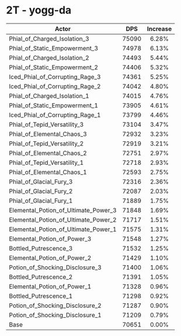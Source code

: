 # 2T - yogg-da
| Actor | DPS | Increase |
|---|:---:|:---:|
|Phial_of_Charged_Isolation_3|75090|6.28%|
|Phial_of_Static_Empowerment_3|74978|6.13%|
|Phial_of_Charged_Isolation_2|74493|5.44%|
|Phial_of_Static_Empowerment_2|74406|5.32%|
|Iced_Phial_of_Corrupting_Rage_3|74361|5.25%|
|Iced_Phial_of_Corrupting_Rage_2|74042|4.80%|
|Phial_of_Charged_Isolation_1|74015|4.76%|
|Phial_of_Static_Empowerment_1|73905|4.61%|
|Iced_Phial_of_Corrupting_Rage_1|73799|4.46%|
|Phial_of_Tepid_Versatility_3|73104|3.47%|
|Phial_of_Elemental_Chaos_3|72932|3.23%|
|Phial_of_Tepid_Versatility_2|72919|3.21%|
|Phial_of_Elemental_Chaos_2|72751|2.97%|
|Phial_of_Tepid_Versatility_1|72718|2.93%|
|Phial_of_Elemental_Chaos_1|72593|2.75%|
|Phial_of_Glacial_Fury_3|72316|2.36%|
|Phial_of_Glacial_Fury_2|72087|2.03%|
|Phial_of_Glacial_Fury_1|71889|1.75%|
|Elemental_Potion_of_Ultimate_Power_3|71848|1.69%|
|Elemental_Potion_of_Ultimate_Power_2|71717|1.51%|
|Elemental_Potion_of_Ultimate_Power_1|71575|1.31%|
|Elemental_Potion_of_Power_3|71548|1.27%|
|Bottled_Putrescence_3|71532|1.25%|
|Elemental_Potion_of_Power_2|71429|1.10%|
|Potion_of_Shocking_Disclosure_3|71400|1.06%|
|Bottled_Putrescence_2|71391|1.05%|
|Elemental_Potion_of_Power_1|71328|0.96%|
|Bottled_Putrescence_1|71298|0.92%|
|Potion_of_Shocking_Disclosure_2|71287|0.90%|
|Potion_of_Shocking_Disclosure_1|71209|0.79%|
|Base|70651|0.00%|
